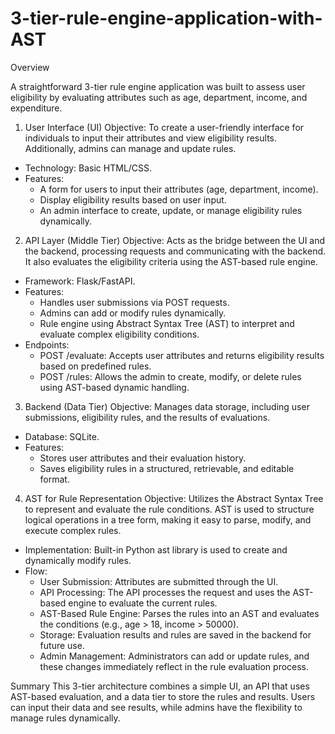 # 3-tier-rule-engine-application-with-AST

Overview

A straightforward 3-tier rule engine application was built to assess user eligibility by evaluating attributes such as age, department, income, and expenditure.

1. User Interface (UI)
Objective: To create a user-friendly interface for individuals to input their attributes and view eligibility results. Additionally, admins can manage and update rules.
* Technology: Basic HTML/CSS.
* Features:
    * A form for users to input their attributes (age, department, income).
    * Display eligibility results based on user input.
    * An admin interface to create, update, or manage eligibility rules dynamically.
2. API Layer (Middle Tier)
Objective: Acts as the bridge between the UI and the backend, processing requests and communicating with the backend. It also evaluates the eligibility criteria using the AST-based rule engine.

* Framework: Flask/FastAPI.
* Features:
    * Handles user submissions via POST requests.
    * Admins can add or modify rules dynamically.
    * Rule engine using Abstract Syntax Tree (AST) to interpret and evaluate complex eligibility conditions.
* Endpoints:
    * POST /evaluate: Accepts user attributes and returns eligibility results based on predefined rules.
    * POST /rules: Allows the admin to create, modify, or delete rules using AST-based dynamic handling.
3. Backend (Data Tier)
Objective: Manages data storage, including user submissions, eligibility rules, and the results of evaluations.
* Database: SQLite.
* Features:
    * Stores user attributes and their evaluation history.
    * Saves eligibility rules in a structured, retrievable, and editable format.
4. AST for Rule Representation
Objective: Utilizes the Abstract Syntax Tree to represent and evaluate the rule conditions. AST is used to structure logical operations in a tree form, making it easy to parse, modify, and execute complex rules.
* Implementation: Built-in Python ast library is used to create and dynamically modify rules.
* Flow:
    * User Submission: Attributes are submitted through the UI.
    * API Processing: The API processes the request and uses the AST-based engine to evaluate the current rules.
    * AST-Based Rule Engine: Parses the rules into an AST and evaluates the conditions (e.g., age > 18, income > 50000).
    * Storage: Evaluation results and rules are saved in the backend for future use.
    * Admin Management: Administrators can add or update rules, and these changes immediately reflect in the rule evaluation process.

      
Summary
This 3-tier architecture combines a simple UI, an API that uses AST-based evaluation, and a data tier to store the rules and results. Users can input their data and see results, while admins have the flexibility to manage rules dynamically.

